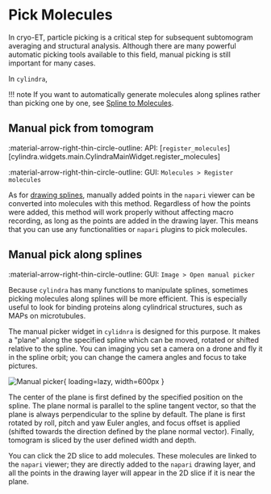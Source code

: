 # Pick Molecules

In cryo-ET, particle picking is a critical step for subsequent subtomogram averaging and
structural analysis. Although there are many powerful automatic picking tools available
to this field, manual picking is still important for many cases.

In `cylindra`,

!!! note
    If you want to automatically generate molecules along splines rather than picking
    one by one, see [Spline to Molecules](spline_to_molecules.md).

## Manual pick from tomogram

:material-arrow-right-thin-circle-outline: API: [`register_molecules`][cylindra.widgets.main.CylindraMainWidget.register_molecules]

:material-arrow-right-thin-circle-outline: GUI: `Molecules > Register molecules`

As for [drawing splines](../fit_splines.md#draw-splines), manually added points in the
`napari` viewer can be converted into molecules with this method. Regardless of how the
points were added, this method will work properly without affecting macro recording, as
long as the points are added in the drawing layer. This means that you can use any
functionalities or `napari` plugins to pick molecules.

## Manual pick along splines

:material-arrow-right-thin-circle-outline: GUI: `Image > Open manual picker`

Because `cylindra` has many functions to manipulate splines, sometimes picking molecules
along splines will be more efficient. This is especially useful to look for binding
proteins along cylindrical structures, such as MAPs on microtubules.

The manual picker widget in `cylidnra` is designed for this purpose. It makes a "plane"
along the specified spline which can be moved, rotated or shifted relative to the
spline. You can imaging you set a camera on a drone and fly it in the spline orbit; you
can change the camera angles and focus to take pictures.

![Manual picker](../images/manual_picker.png){ loading=lazy, width=600px }

The center of the plane is first defined by the specified position on the spline. The
plane normal is parallel to the spline tangent vector, so that the plane is always
perpendicular to the spline by default. The plane is first rotated by roll, pitch and
yaw Euler angles, and focus offset is applied (shifted towards the direction defined by
the plane normal vector). Finally, tomogram is sliced by the user defined width and
depth.

You can click the 2D slice to add molecules. These molecules are linked to the `napari`
viewer; they are directly added to the `napari` drawing layer, and all the points in the
drawing layer will appear in the 2D slice if it is near the plane.
